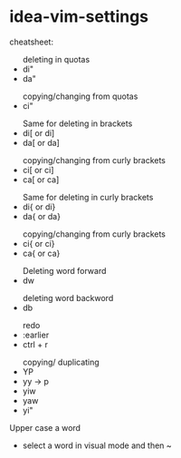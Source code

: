# idea-vim-settings


cheatsheet: <br>

<ul>
 deleting in quotas
<li>
  di"
 

</li>
<li>
  da"
</li>

  
</ul>
<ul>
  copying/changing from quotas

<li>
ci"
</li>

</ul>

<ul>Same for deleting in brackets

  <li>
    di[ or di]

  </li>
  <li>
    da[ or da]

  </li>
</ul>

<ul>copying/changing from curly brackets

  <li>
    ci[ or ci]

  </li>
  <li>
    ca[ or ca]

  </li>
</ul>

<ul>Same for deleting in curly brackets

  <li>
    di{ or di}

  </li>
  <li>
    da{ or da}

  </li>
</ul>

<ul>copying/changing from curly brackets

  <li>
    ci{ or ci}

  </li>
  <li>
    ca{ or ca}

  </li>
</ul>

<ul>Deleting word forward

  <li>
    dw

  </li>

</ul>

<ul>deleting word backword

  <li>
    db

  </li>
</ul>

<ul>redo
  <li>
    :earlier

  </li>
  <li>
    ctrl + r
  </li>
</ul>

 <ul>copying/ duplicating
  <li>
    YP

  </li>
  <li>
    yy -> p
  </li>
  <li>
   yiw
  </li>
    <li>
   yaw
  </li>
  <li>
   yi"
  </li>
</ul>

Upper case a word
- select a word in visual mode and then ~
